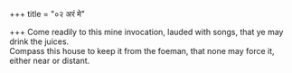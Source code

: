 +++
title = "०२ अरं मे"

+++
Come readily to this mine invocation, lauded with songs, that ye may drink the juices.  
     Compass this house to keep it from the foeman, that none may force it, either near or distant.
